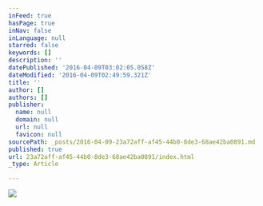 ```yaml
---
inFeed: true
hasPage: true
inNav: false
inLanguage: null
starred: false
keywords: []
description: ''
datePublished: '2016-04-09T03:02:05.058Z'
dateModified: '2016-04-09T02:49:59.321Z'
title: ''
author: []
authors: []
publisher:
  name: null
  domain: null
  url: null
  favicon: null
sourcePath: _posts/2016-04-09-23a72aff-af45-44b0-8de3-68ae42ba0891.md
published: true
url: 23a72aff-af45-44b0-8de3-68ae42ba0891/index.html
_type: Article

---
```

![](https://the-grid-user-content.s3-us-west-2.amazonaws.com/43b621bd-a498-4da0-baed-83be663a71a6.jpg)